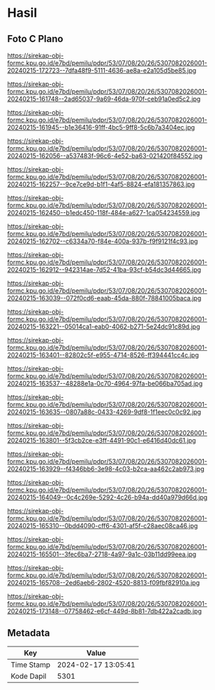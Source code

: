 # Hasil

## Foto C Plano

https://sirekap-obj-formc.kpu.go.id/e7bd/pemilu/pdpr/53/07/08/20/26/5307082026001-20240215-172723--7dfa48f9-5111-4636-ae8a-e2a105d5be85.jpg

https://sirekap-obj-formc.kpu.go.id/e7bd/pemilu/pdpr/53/07/08/20/26/5307082026001-20240215-161748--2ad65037-9a69-46da-970f-ceb91a0ed5c2.jpg

https://sirekap-obj-formc.kpu.go.id/e7bd/pemilu/pdpr/53/07/08/20/26/5307082026001-20240215-161945--b1e36416-91ff-4bc5-9ff8-5c6b7a3404ec.jpg

https://sirekap-obj-formc.kpu.go.id/e7bd/pemilu/pdpr/53/07/08/20/26/5307082026001-20240215-162056--a537483f-96c6-4e52-ba63-021420f84552.jpg

https://sirekap-obj-formc.kpu.go.id/e7bd/pemilu/pdpr/53/07/08/20/26/5307082026001-20240215-162257--9ce7ce9d-b1f1-4af5-8824-efa181357863.jpg

https://sirekap-obj-formc.kpu.go.id/e7bd/pemilu/pdpr/53/07/08/20/26/5307082026001-20240215-162450--b1edc450-118f-484e-a627-1ca054234559.jpg

https://sirekap-obj-formc.kpu.go.id/e7bd/pemilu/pdpr/53/07/08/20/26/5307082026001-20240215-162702--c6334a70-f84e-400a-937b-f9f9121f4c93.jpg

https://sirekap-obj-formc.kpu.go.id/e7bd/pemilu/pdpr/53/07/08/20/26/5307082026001-20240215-162912--942314ae-7d52-41ba-93cf-b54dc3d44665.jpg

https://sirekap-obj-formc.kpu.go.id/e7bd/pemilu/pdpr/53/07/08/20/26/5307082026001-20240215-163039--072f0cd6-eaab-45da-880f-78841005baca.jpg

https://sirekap-obj-formc.kpu.go.id/e7bd/pemilu/pdpr/53/07/08/20/26/5307082026001-20240215-163221--05014ca1-eab0-4062-b271-5e24dc91c89d.jpg

https://sirekap-obj-formc.kpu.go.id/e7bd/pemilu/pdpr/53/07/08/20/26/5307082026001-20240215-163401--82802c5f-e955-4714-8526-ff394441cc4c.jpg

https://sirekap-obj-formc.kpu.go.id/e7bd/pemilu/pdpr/53/07/08/20/26/5307082026001-20240215-163537--48288e1a-0c70-4964-97fa-be066ba705ad.jpg

https://sirekap-obj-formc.kpu.go.id/e7bd/pemilu/pdpr/53/07/08/20/26/5307082026001-20240215-163635--0807a88c-0433-4269-9df8-1f1eec0c0c92.jpg

https://sirekap-obj-formc.kpu.go.id/e7bd/pemilu/pdpr/53/07/08/20/26/5307082026001-20240215-163801--5f3cb2ce-e3ff-4491-90c1-e6416d40dc61.jpg

https://sirekap-obj-formc.kpu.go.id/e7bd/pemilu/pdpr/53/07/08/20/26/5307082026001-20240215-163929--f4346bb6-3e98-4c03-b2ca-aa462c2ab973.jpg

https://sirekap-obj-formc.kpu.go.id/e7bd/pemilu/pdpr/53/07/08/20/26/5307082026001-20240215-164049--0c4c269e-5292-4c26-b94a-dd40a979d66d.jpg

https://sirekap-obj-formc.kpu.go.id/e7bd/pemilu/pdpr/53/07/08/20/26/5307082026001-20240215-165310--0bdd4090-cff6-4301-af5f-c28aec08ca46.jpg

https://sirekap-obj-formc.kpu.go.id/e7bd/pemilu/pdpr/53/07/08/20/26/5307082026001-20240215-165501--3fec6ba7-2718-4a97-9a1c-03b11dd99eea.jpg

https://sirekap-obj-formc.kpu.go.id/e7bd/pemilu/pdpr/53/07/08/20/26/5307082026001-20240215-165708--2ed6aeb6-2802-4520-8813-f09fbf82910a.jpg

https://sirekap-obj-formc.kpu.go.id/e7bd/pemilu/pdpr/53/07/08/20/26/5307082026001-20240215-173148--07758462-e6cf-449d-8b81-7db422a2cadb.jpg


## Metadata

| Key        | Value               |
| ---------- | ------------------- |
| Time Stamp | 2024-02-17 13:05:41 |
| Kode Dapil | 5301                |



